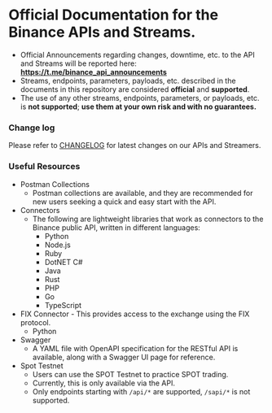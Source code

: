 # Official Documentation for the Binance APIs and Streams.

* Official Announcements regarding changes, downtime, etc. to the API and Streams will be reported here: **<https://t.me/binance_api_announcements>**
* Streams, endpoints, parameters, payloads, etc. described in the documents in this repository are considered **official** and **supported**.
* The use of any other streams, endpoints, parameters, or payloads, etc. is **not supported**; **use them at your own risk and with no guarantees.**


### Change log

Please refer to [CHANGELOG](https://developers.binance.com/docs/binance-spot-api-docs/CHANGELOG) for latest changes on our APIs and Streamers.

### Useful Resources

* Postman Collections
  * Postman collections are available, and they are recommended for new users seeking a quick and easy start with the API.
* Connectors
  * The following are lightweight libraries that work as connectors to the Binance public API, written in different languages:
    * Python
    * Node.js
    * Ruby
    * DotNET C#
    * Java
    * Rust
    * PHP
    * Go
    * TypeScript
* FIX Connector - This provides access to the exchange using the FIX protocol.
  * Python
* Swagger
  * A YAML file with OpenAPI specification for the RESTful API is available, along with a Swagger UI page for reference.
* Spot Testnet
  * Users can use the SPOT Testnet to practice SPOT trading.
  * Currently, this is only available via the API.
  * Only endpoints starting with `/api/*` are supported, `/sapi/*` is not supported.

